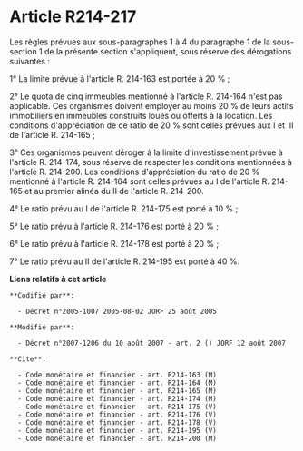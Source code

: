 # Article R214-217

Les règles prévues aux sous-paragraphes 1 à 4 du paragraphe 1 de la sous-section 1 de la présente section s'appliquent, sous
réserve des dérogations suivantes :

1° La limite prévue à l'article R. 214-163 est portée à 20 % ;

2° Le quota de cinq immeubles mentionné à l'article R. 214-164 n'est pas applicable. Ces organismes doivent employer au moins
20 % de leurs actifs immobiliers en immeubles construits loués ou offerts à la location. Les conditions d'appréciation de ce
ratio de 20 % sont celles prévues aux I et III de l'article R. 214-165 ;

3° Ces organismes peuvent déroger à la limite d'investissement prévue à l'article R. 214-174, sous réserve de respecter les
conditions mentionnées à l'article R. 214-200. Les conditions d'appréciation du ratio de 20 % mentionné à l'article R.
214-164 sont celles prévues au I de l'article R. 214-165 et au premier alinéa du II de l'article R. 214-200.

4° Le ratio prévu au I de l'article R. 214-175 est porté à 10 % ;

5° Le ratio prévu à l'article R. 214-176 est porté à 20 % ;

6° Le ratio prévu à l'article R. 214-178 est porté à 20 % ;

7° Le ratio prévu au II de l'article R. 214-195 est porté à 40 %.

**Liens relatifs à cet article**

	**Codifié par**:

	  - Décret n°2005-1007 2005-08-02 JORF 25 août 2005

	**Modifié par**:

	  - Décret n°2007-1206 du 10 août 2007 - art. 2 () JORF 12 août 2007

	**Cite**:

	  - Code monétaire et financier - art. R214-163 (M)
	  - Code monétaire et financier - art. R214-164 (M)
	  - Code monétaire et financier - art. R214-165 (M)
	  - Code monétaire et financier - art. R214-174 (M)
	  - Code monétaire et financier - art. R214-175 (V)
	  - Code monétaire et financier - art. R214-176 (V)
	  - Code monétaire et financier - art. R214-178 (V)
	  - Code monétaire et financier - art. R214-195 (V)
	  - Code monétaire et financier - art. R214-200 (M)
